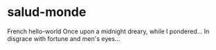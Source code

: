 # salud-monde
French hello-world
Once upon a midnight dreary, while I pondered...
In disgrace with fortune and men's eyes...
